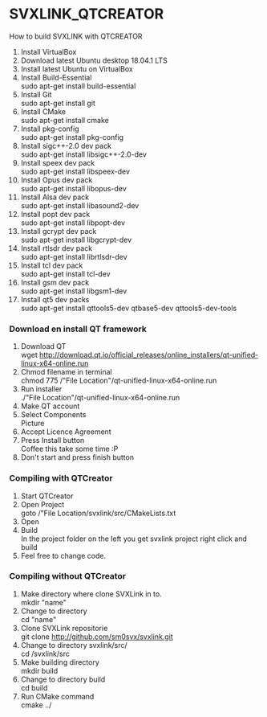 # SVXLINK_QTCREATOR
How to build SVXLINK with QTCREATOR

1) Install VirtualBox
2) Download latest Ubuntu desktop 18.04.1 LTS
3) Install latest Ubuntu on VirtualBox
4) Install Build-Essential<br>
   sudo apt-get install build-essential
5) Install Git<br>
   sudo apt-get install git
6) Install CMake<br>
   sudo apt-get install cmake
7) Install pkg-config<br>
   sudo apt-get install pkg-config
8) Install sigc++-2.0 dev pack<br>
   sudo apt-get install libsigc++-2.0-dev
9) Install speex dev pack<br>
   sudo apt-get install libspeex-dev
10) Install Opus dev pack<br>
    sudo apt-get install libopus-dev
11) Install Alsa dev pack<br>
    sudo apt-get install libasound2-dev
12) Install popt dev pack<br>
    sudo apt-get install libpopt-dev
13) Install gcrypt dev pack<br>
    sudo apt-get install libgcrypt-dev
14) Install rtlsdr dev pack<br>
    sudo apt-get install librtlsdr-dev
15) Install tcl dev pack<br>
    sudo apt-get install tcl-dev
16) Install gsm dev pack<br>
    sudo apt-get install libgsm1-dev
17) Install qt5 dev packs<br>
    sudo apt-get install qttools5-dev qtbase5-dev qttools5-dev-tools
   
### Download en install QT framework

1) Download QT<br>
   wget http://download.qt.io/official_releases/online_installers/qt-unified-linux-x64-online.run
2) Chmod filename in terminal<br>
   chmod 775 /"File Location"/qt-unified-linux-x64-online.run
3) Run installer<br>
   ./"File Location"/qt-unified-linux-x64-online.run
4) Make QT account<br>
5) Select Components<br>
   Picture
6) Accept Licence Agreement
7) Press Install button<br>
   Coffee this take some time :P
8) Don't start and press finish button

### Compiling with QTCreator

1) Start QTCreator
2) Open Project<br>
   goto /"File Location/svxlink/src/CMakeLists.txt
3) Open
4) Build<br>
   In the project folder on the left you get svxlink project right click and build
5) Feel free to change code.

### Compiling without QTCreator

1) Make directory where clone SVXLink in to.<br>
   mkdir "name"
2) Change to directory<br>
   cd "name"
3) Clone SVXLink repositorie<br> 
   git clone http://github.com/sm0svx/svxlink.git
4) Change to directory svxlink/src/<br>
   cd /svxlink/src
5) Make building directory<br>
   mkdir build
6) Change to directory build<br>
   cd build
7) Run CMake command<br>
   cmake ../
   

   


